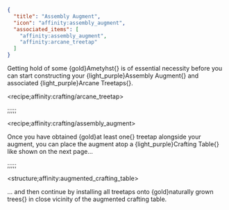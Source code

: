 ```json
{
  "title": "Assembly Augment",
  "icon": "affinity:assembly_augment",
  "associated_items": [
    "affinity:assembly_augment",
    "affinity:arcane_treetap"
  ]
}
```

Getting hold of some {gold}Ametyhst{} is of essential necessity before you can start constructing your {light_purple}Assembly 
Augment{} and associated {light_purple}Arcane Treetaps{}.

<recipe;affinity:crafting/arcane_treetap>

;;;;;

<recipe;affinity:crafting/assembly_augment>

Once you have obtained {gold}at least one{} treetap alongside your augment, you can place the augment atop a 
{light_purple}Crafting Table{} like shown on the next page...


;;;;;

<structure;affinity:augmented_crafting_table>

... and then continue by installing all treetaps onto {gold}naturally grown trees{} in close vicinity of the augmented
crafting table.